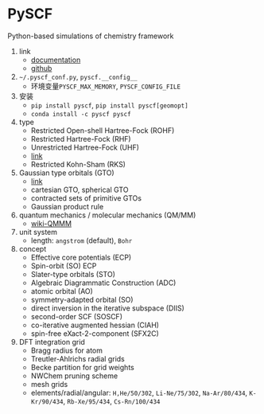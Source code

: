 # PySCF

Python-based simulations of chemistry framework

1. link
   * [documentation](https://sunqm.github.io/pyscf/)
   * [github](https://github.com/sunqm/pyscf)
2. `~/.pyscf_conf.py`, `pyscf.__config__`
   * 环境变量`PYSCF_MAX_MEMORY`, `PYSCF_CONFIG_FILE`
3. 安装
   * `pip install pyscf`, `pip install pyscf[geomopt]`
   * `conda install -c pyscf pyscf`
4. type
   * Restricted Open-shell Hartree-Fock (ROHF)
   * Restricted Hartree-Fock (RHF)
   * Unrestricted Hartree-Fock (UHF)
   * [link](https://www.tau.ac.il/~ephraim/RHF.pdf)
   * Restricted Kohn-Sham (RKS)
5. Gaussian type orbitals (GTO)
   * [link](https://www.theochem.ru.nl/~pwormer/Knowino/knowino.org/wiki/Gaussian_type_orbitals.html)
   * cartesian GTO, spherical GTO
   * contracted sets of primitive GTOs
   * Gaussian product rule
6. quantum mechanics / molecular mechanics (QM/MM)
   * [wiki-QMMM](https://en.wikipedia.org/wiki/QM/MM)
7. unit system
   * length: `angstrom` (default), `Bohr`
8. concept
   * Effective core potentials (ECP)
   * Spin-orbit (SO) ECP
   * Slater-type orbitals (STO)
   * Algebraic Diagrammatic Construction (ADC)
   * atomic orbital (AO)
   * symmetry-adapted orbital (SO)
   * direct inversion in the iterative subspace (DIIS)
   * second-order SCF (SOSCF)
   * co-iterative augmented hessian (CIAH)
   * spin-free eXact-2-component (SFX2C)
9. DFT integration grid
   * Bragg radius for atom
   * Treutler-Ahlrichs radial grids
   * Becke partition for grid weights
   * NWChem pruning scheme
   * mesh grids
   * elements/radial/angular: `H,He/50/302`, `Li-Ne/75/302`, `Na-Ar/80/434`, `K-Kr/90/434`, `Rb-Xe/95/434`, `Cs-Rn/100/434`
